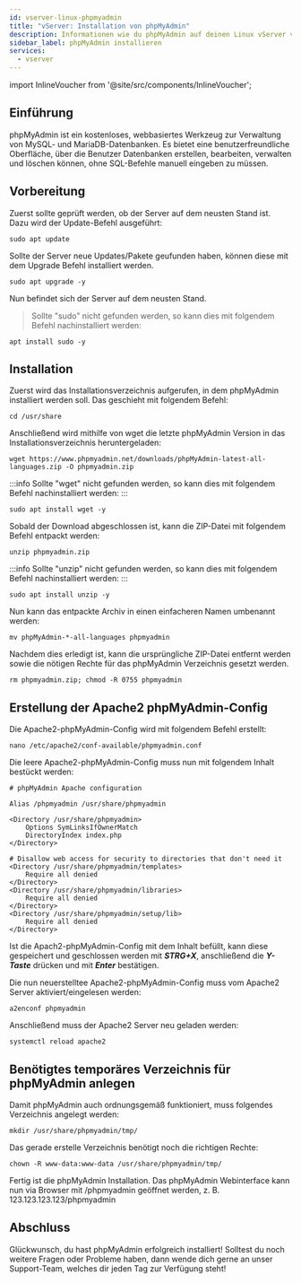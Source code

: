 ```yaml
---
id: vserver-linux-phpmyadmin
title: "vServer: Installation von phpMyAdmin"
description: Informationen wie du phpMyAdmin auf deinen Linux vServer von ZAP-Hosting installieren und einrichten kannst - ZAP-Hosting.com Dokumentation
sidebar_label: phpMyAdmin installieren
services:
  - vserver
---
```


import InlineVoucher from '@site/src/components/InlineVoucher';

## Einführung

phpMyAdmin ist ein kostenloses, webbasiertes Werkzeug zur Verwaltung von MySQL- und MariaDB-Datenbanken. Es bietet eine benutzerfreundliche Oberfläche, über die Benutzer Datenbanken erstellen, bearbeiten, verwalten und löschen können, ohne SQL-Befehle manuell eingeben zu müssen.

<InlineVoucher />

## Vorbereitung

Zuerst sollte geprüft werden, ob der Server auf dem neusten Stand ist. 
Dazu wird der Update-Befehl ausgeführt: 

```
sudo apt update
```
Sollte der Server neue Updates/Pakete geufunden haben, können diese mit dem Upgrade Befehl installiert werden. 
```
sudo apt upgrade -y
```
Nun befindet sich der Server auf dem neusten Stand. 


>Sollte "sudo" nicht gefunden werden, so kann dies mit folgendem Befehl nachinstalliert werden: 
```
apt install sudo -y
```

## Installation

Zuerst wird das Installationsverzeichnis aufgerufen, in dem phpMyAdmin installiert werden soll. 
Das geschieht mit folgendem Befehl: 

```
cd /usr/share
```
Anschließend wird mithilfe von wget die letzte phpMyAdmin Version in das Installationsverzeichnis heruntergeladen:
```
wget https://www.phpmyadmin.net/downloads/phpMyAdmin-latest-all-languages.zip -O phpmyadmin.zip
```
:::info
Sollte "wget" nicht gefunden werden, so kann dies mit folgendem Befehl nachinstalliert werden: 
:::
```
sudo apt install wget -y
```
Sobald der Download abgeschlossen ist, kann die ZIP-Datei mit folgendem Befehl entpackt werden: 
```
unzip phpmyadmin.zip
```
:::info
Sollte "unzip" nicht gefunden werden, so kann dies mit folgendem Befehl nachinstalliert werden: 
:::
```
sudo apt install unzip -y
```
Nun kann das entpackte Archiv in einen einfacheren Namen umbenannt werden: 
```
mv phpMyAdmin-*-all-languages phpmyadmin
```
Nachdem dies erledigt ist, kann die ursprüngliche ZIP-Datei entfernt werden sowie die nötigen Rechte für das phpMyAdmin Verzeichnis gesetzt werden. 
```
rm phpmyadmin.zip; chmod -R 0755 phpmyadmin
```

## Erstellung der Apache2 phpMyAdmin-Config

Die Apache2-phpMyAdmin-Config wird mit folgendem Befehl erstellt:

```
nano /etc/apache2/conf-available/phpmyadmin.conf
```
Die leere Apache2-phpMyAdmin-Config muss nun mit folgendem Inhalt bestückt werden: 
```
# phpMyAdmin Apache configuration

Alias /phpmyadmin /usr/share/phpmyadmin

<Directory /usr/share/phpmyadmin>
    Options SymLinksIfOwnerMatch
    DirectoryIndex index.php
</Directory>

# Disallow web access for security to directories that don't need it
<Directory /usr/share/phpmyadmin/templates>
    Require all denied
</Directory>
<Directory /usr/share/phpmyadmin/libraries>
    Require all denied
</Directory>
<Directory /usr/share/phpmyadmin/setup/lib>
    Require all denied
</Directory>
```
Ist die Apach2-phpMyAdmin-Config mit dem Inhalt befüllt, kann diese gespeichert und geschlossen werden mit ***STRG+X***, anschließend die ***Y-Taste*** drücken und mit ***Enter*** bestätigen.

Die nun neuerstelltee Apache2-phpMyAdmin-Config muss vom Apache2 Server aktiviert/eingelesen werden:

```
a2enconf phpmyadmin
```
Anschließend muss der Apache2 Server neu geladen werden: 
```
systemctl reload apache2
```

## Benötigtes temporäres Verzeichnis für phpMyAdmin anlegen

Damit phpMyAdmin auch ordnungsgemäß funktioniert, muss folgendes Verzeichnis angelegt werden:
```
mkdir /usr/share/phpmyadmin/tmp/
```
Das gerade erstelle Verzeichnis benötigt noch die richtigen Rechte:
```
chown -R www-data:www-data /usr/share/phpmyadmin/tmp/
```
Fertig ist die phpMyAdmin Installation. Das phpMyAdmin Webinterface kann nun via Browser mit /phpmyadmin geöffnet werden, z. B. 123.123.123.123/phpmyadmin



## Abschluss

Glückwunsch, du hast phpMyAdmin erfolgreich installiert! Solltest du noch weitere Fragen oder Probleme haben, dann wende dich gerne an unser Support-Team, welches dir jeden Tag zur Verfügung steht! 